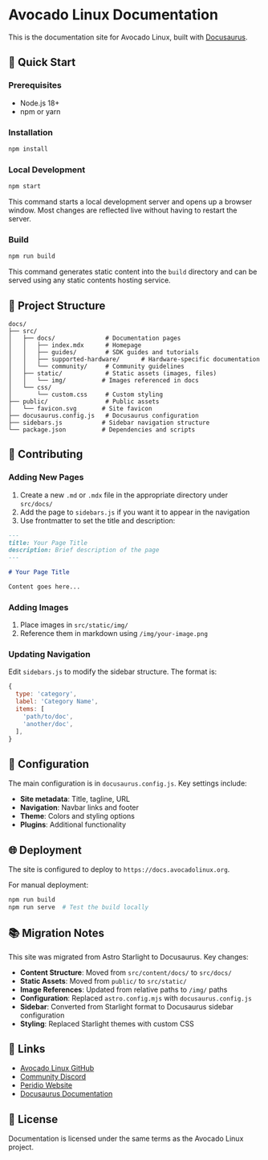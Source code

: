 # Avocado Linux Documentation

This is the documentation site for Avocado Linux, built with [Docusaurus](https://docusaurus.io/).

## 🚀 Quick Start

### Prerequisites

- Node.js 18+ 
- npm or yarn

### Installation

```bash
npm install
```

### Local Development

```bash
npm start
```

This command starts a local development server and opens up a browser window. Most changes are reflected live without having to restart the server.

### Build

```bash
npm run build
```

This command generates static content into the `build` directory and can be served using any static contents hosting service.

## 📁 Project Structure

```
docs/
├── src/
│   ├── docs/              # Documentation pages
│   │   ├── index.mdx      # Homepage
│   │   ├── guides/        # SDK guides and tutorials
│   │   ├── supported-hardware/      # Hardware-specific documentation
│   │   └── community/     # Community guidelines
│   ├── static/            # Static assets (images, files)
│   │   └── img/          # Images referenced in docs
│   └── css/
│       └── custom.css     # Custom styling
├── public/                # Public assets
│   └── favicon.svg       # Site favicon
├── docusaurus.config.js   # Docusaurus configuration
├── sidebars.js           # Sidebar navigation structure
└── package.json          # Dependencies and scripts
```

## 📝 Contributing

### Adding New Pages

1. Create a new `.md` or `.mdx` file in the appropriate directory under `src/docs/`
2. Add the page to `sidebars.js` if you want it to appear in the navigation
3. Use frontmatter to set the title and description:

```markdown
---
title: Your Page Title
description: Brief description of the page
---

# Your Page Title

Content goes here...
```

### Adding Images

1. Place images in `src/static/img/`
2. Reference them in markdown using `/img/your-image.png`

### Updating Navigation

Edit `sidebars.js` to modify the sidebar structure. The format is:

```javascript
{
  type: 'category',
  label: 'Category Name',
  items: [
    'path/to/doc',
    'another/doc',
  ],
}
```

## 🔧 Configuration

The main configuration is in `docusaurus.config.js`. Key settings include:

- **Site metadata**: Title, tagline, URL
- **Navigation**: Navbar links and footer
- **Theme**: Colors and styling options
- **Plugins**: Additional functionality

## 🌐 Deployment

The site is configured to deploy to `https://docs.avocadolinux.org`. 

For manual deployment:

```bash
npm run build
npm run serve  # Test the build locally
```

## 📚 Migration Notes

This site was migrated from Astro Starlight to Docusaurus. Key changes:

- **Content Structure**: Moved from `src/content/docs/` to `src/docs/`
- **Static Assets**: Moved from `public/` to `src/static/`
- **Image References**: Updated from relative paths to `/img/` paths
- **Configuration**: Replaced `astro.config.mjs` with `docusaurus.config.js`
- **Sidebar**: Converted from Starlight format to Docusaurus sidebar configuration
- **Styling**: Replaced Starlight themes with custom CSS

## 🔗 Links

- [Avocado Linux GitHub](https://github.com/avocado-linux/meta-avocado)
- [Community Discord](https://discord.com/invite/rH77fKpKAj)
- [Peridio Website](https://www.peridio.com/)
- [Docusaurus Documentation](https://docusaurus.io/docs)

## 📄 License

Documentation is licensed under the same terms as the Avocado Linux project.